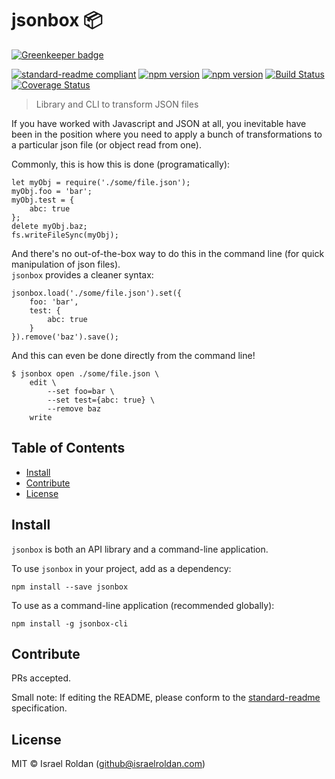 # jsonbox 📦

[![Greenkeeper badge](https://badges.greenkeeper.io/israelroldan/jsonbox.svg)](https://greenkeeper.io/)

[![standard-readme compliant](https://img.shields.io/badge/standard--readme-OK-green.svg?style=flat-square)](https://github.com/RichardLitt/standard-readme) [![npm version](https://badge.fury.io/js/jsonbox.svg)](https://badge.fury.io/js/jsonbox) [![npm version](https://badge.fury.io/js/jsonbox-cli.svg)](https://badge.fury.io/js/jsonbox-cli) [![Build Status](https://travis-ci.org/israelroldan/jsonbox.svg?branch=master)](https://travis-ci.org/israelroldan/jsonbox) [![Coverage Status](https://coveralls.io/repos/github/israelroldan/jsonbox/badge.svg?branch=master)](https://coveralls.io/github/israelroldan/jsonbox?branch=master)

> Library and CLI to transform JSON files

If you have worked with Javascript and JSON at all, you inevitable have been in the position where you need to apply a bunch of transformations to a particular json file (or object read from one).

Commonly, this is how this is done (programatically):

    let myObj = require('./some/file.json');
    myObj.foo = 'bar';
    myObj.test = {
        abc: true
    };
    delete myObj.baz;
    fs.writeFileSync(myObj);

And there's no out-of-the-box way to do this in the command line (for quick manipulation of json files).  
`jsonbox` provides a cleaner syntax:

    jsonbox.load('./some/file.json').set({
        foo: 'bar',
        test: {
            abc: true
        }
    }).remove('baz').save();

And this can even be done directly from the command line!

    $ jsonbox open ./some/file.json \
        edit \
            --set foo=bar \
            --set test={abc: true} \
            --remove baz
        write

## Table of Contents

- [Install](#install)
- [Contribute](#contribute)
- [License](#license)

## Install

`jsonbox` is both an API library and a command-line application.  

To use `jsonbox` in your project, add as a dependency:
```
npm install --save jsonbox
```
To use as a command-line application (recommended globally):
```
npm install -g jsonbox-cli
```

## Contribute

PRs accepted.

Small note: If editing the README, please conform to the [standard-readme](https://github.com/RichardLitt/standard-readme) specification.

## License

MIT © Israel Roldan (github@israelroldan.com)
